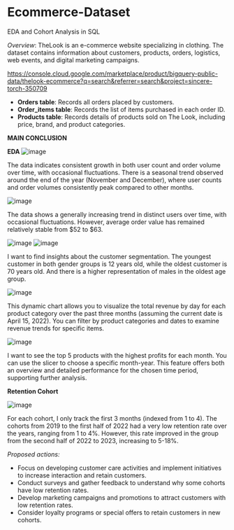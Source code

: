 # Ecommerce-Dataset
EDA and Cohort Analysis in SQL

*Overview*: TheLook is an e-commerce website specializing in clothing. The dataset contains information about customers, products, orders, logistics, web events, and digital marketing campaigns.


https://console.cloud.google.com/marketplace/product/bigquery-public-data/thelook-ecommerce?q=search&referrer=search&project=sincere-torch-350709


- **Orders table**: Records all orders placed by customers.
- **Order_items table**: Records the list of items purchased in each order ID.
- **Products table**: Records details of products sold on The Look, including price, brand, and product categories.


**MAIN CONCLUSION**

**EDA**
![image](https://github.com/QuynhNhu0810/Ecommerce-Dataset/assets/144129608/c57d85db-a9b5-4501-b5ac-022d26181ad3)

The data indicates consistent growth in both user count and order volume over time, with occasional fluctuations. There is a seasonal trend observed around the end of the year (November and December), where user counts and order volumes consistently peak compared to other months.

![image](https://github.com/QuynhNhu0810/Ecommerce-Dataset/assets/144129608/d60e4dfa-6475-4311-ba97-9c5bb1587003)

The data shows a generally increasing trend in distinct users over time, with occasional fluctuations. However, average order value has remained relatively stable from $52 to $63.

![image](https://github.com/QuynhNhu0810/Ecommerce-Dataset/assets/144129608/c4d9953c-d59c-4f7c-9cd3-c88160cb309f)    ![image](https://github.com/QuynhNhu0810/Ecommerce-Dataset/assets/144129608/359b8759-bb79-4e40-9228-eaa04e5898c2)

I want to find insights about the customer segmentation. The youngest customer in both gender groups is 12 years old, while the oldest customer is 70 years old. And there is a higher representation of males in the oldest age group.

![image](https://github.com/QuynhNhu0810/Ecommerce-Dataset/assets/144129608/8220977b-b8ed-4078-939a-8800d9bf7d70)

This dynamic chart allows you to visualize the total revenue by day for each product category over the past three months (assuming the current date is April 15, 2022). You can filter by product categories and dates to examine revenue trends for specific items.

![image](https://github.com/QuynhNhu0810/Ecommerce-Dataset/assets/144129608/bdce6dc8-c738-4e4d-af32-76f774c95ee2)

I want to see the top 5 products with the highest profits for each month. You can use the slicer to choose a specific month-year. This feature offers both an overview and detailed performance for the chosen time period, supporting further analysis.

**Retention Cohort**

![image](https://github.com/QuynhNhu0810/Ecommerce-Dataset/assets/144129608/ee0a1871-29d3-4475-8f28-a0dd00ce498a)

For each cohort, I only track the first 3 months (indexed from 1 to 4). 
The cohorts from 2019 to the first half of 2022 had a very low retention rate over the years, ranging from 1 to 4%. However, this rate improved in the group from the second half of 2022 to 2023, increasing to 5-18%.

*Proposed actions:*

- Focus on developing customer care activities and implement initiatives to increase interaction and retain customers.
- Conduct surveys and gather feedback to understand why some cohorts have low retention rates.
- Develop marketing campaigns and promotions to attract customers with low retention rates.
- Consider loyalty programs or special offers to retain customers in new cohorts.
